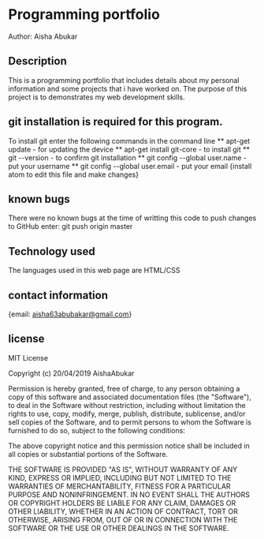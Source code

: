 # Programming portfolio
Author: Aisha Abukar
## Description
This is a programming portfolio that includes details about my personal information and some projects that i have worked on. The purpose of this project is to demonstrates my web development skills.

## git installation is required for this program.
To install git enter the following commands in the command line
** apt-get update - for updating the device
** apt-get install git-core - to install git
** git --version - to confirm git installation
** git config --global user.name - put your username
** git config --global user.email - put your email
{install atom to edit this file and make changes}
## known bugs
There were no known bugs at the time of writting this code
to push changes to GitHub enter: git push origin master
## Technology used
The languages used in this web page are HTML/CSS
## contact information
{email: aisha63abubakar@gmail.com}
## license
MIT License

Copyright (c) 20/04/2019 AishaAbukar

Permission is hereby granted, free of charge, to any person obtaining a copy
of this software and associated documentation files (the "Software"), to deal
in the Software without restriction, including without limitation the rights
to use, copy, modify, merge, publish, distribute, sublicense, and/or sell
copies of the Software, and to permit persons to whom the Software is
furnished to do so, subject to the following conditions:

The above copyright notice and this permission notice shall be included in all
copies or substantial portions of the Software.

THE SOFTWARE IS PROVIDED "AS IS", WITHOUT WARRANTY OF ANY KIND, EXPRESS OR
IMPLIED, INCLUDING BUT NOT LIMITED TO THE WARRANTIES OF MERCHANTABILITY,
FITNESS FOR A PARTICULAR PURPOSE AND NONINFRINGEMENT. IN NO EVENT SHALL THE
AUTHORS OR COPYRIGHT HOLDERS BE LIABLE FOR ANY CLAIM, DAMAGES OR OTHER
LIABILITY, WHETHER IN AN ACTION OF CONTRACT, TORT OR OTHERWISE, ARISING FROM,
OUT OF OR IN CONNECTION WITH THE SOFTWARE OR THE USE OR OTHER DEALINGS IN THE
SOFTWARE.
